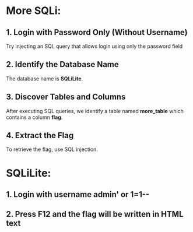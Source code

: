 # More SQLi:

## 1. Login with Password Only (Without Username)
Try injecting an SQL query that allows login using only the password field

## 2. Identify the Database Name
The database name is **SQLiLite**.

## 3. Discover Tables and Columns
After executing SQL queries, we identify a table named **more_table** which contains a column **flag**.

## 4. Extract the Flag
To retrieve the flag, use SQL injection.


# SQLiLite:

## 1. Login with username **admin' or 1=1--**

## 2. Press F12 and the flag will be written in HTML text
